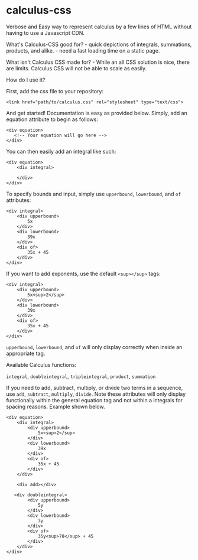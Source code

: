 # calculus-css

Verbose and Easy way to represent calculus by a few lines of HTML without having to use a Javascript CDN.

What's Calculus-CSS good for?
    - quick depictions of integrals, summations, products, and alike. 
    - need a fast loading time on a static page. 

What isn't Calculus CSS made for?
    - While an all CSS solution is nice, there are limits.  Calculus CSS will not be able to scale as easily. 

How do I use it? 

First, add the css file to your repository: 
```
<link href="path/to/calculus.css" rel="stylesheet" type="text/css">
```

And get started!  Documentation is easy as provided below.  Simply, add an equation attribute to begin as follows:
```
<div equation>
   <!-- Your equation will go here -->
</div>
```

You can then easily add an integral like such:

```
<div equation>
    <div integral>

    </div>
</div>
```

To specify bounds and input, simply use ```upperbound```, ```lowerbound```, and ```of``` attributes: 
```
<div integral>
    <div upperbound>
        5x
    </div>
    <div lowerbound>
        39x
    </div>
    <div of>
        35x + 45
    </div>
</div>
```

If you want to add exponents, use the default ```<sup></sup>``` tags:
```
<div integral>
    <div upperbound>
        5x<sup>2</sup>
    </div>
    <div lowerbound>
        39x
    </div>
    <div of>
        35x + 45
    </div>
</div>
```

```upperbound```, ```lowerbound```, and ```of``` will only display correctly when inside an appropriate tag.


Available Calculus functions: 

```integral```, ```doubleintegral```, ```tripleintegral```, ```product```, ```summation```


If you need to add, subtract, multiply, or divide two terms in a sequence, use ```add```, ```subtract```, ```multiply```, ```divide```.
Note these attributes will only display functionally within the general equation tag and not within a integrals for spacing reasons.
Example shown below.

```
<div equation>
    <div integral>
        <div upperbound>
            5x<sup>2</sup>
        </div>
        <div lowerbound>
            39x
        </div>
        <div of>
            35x + 45
        </div>
    </div>

    <div add></div>

   <div doubleintegral>
        <div upperbound>
            5y
        </div>
        <div lowerbound>
            3y
        </div>
        <div of>
            35y<sup>78</sup> + 45
        </div>
    </div>
</div>
```



